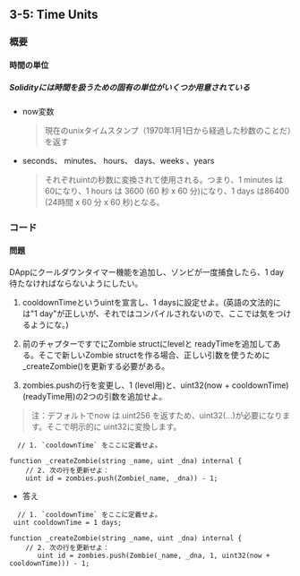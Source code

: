 ## 3-5: Time Units

### 概要
#### 時間の単位
##### Solidityには時間を扱うための固有の単位がいくつか用意されている
- now変数  
    >現在のunixタイムスタンプ（1970年1月1日から経過した秒数のことだ）を返す

- seconds、 minutes、 hours、 days、weeks 、years
    >それぞれuintの秒数に変換されて使用される。つまり、1 minutes は 60になり、1 hours は 3600 (60 秒 x 60 分)になり、1 days は86400 (24時間 x 60 分 x 60 秒)となる。


### コード

#### 問題
DAppにクールダウンタイマー機能を追加し、ゾンビが一度捕食したら、1 day待たなければならないようにしたい。

1. cooldownTimeというuintを宣言し、1 daysに設定せよ。(英語の文法的には"1 day"が正しいが、それではコンパイルされないので、ここでは気をつけるようにな。)

1. 前のチャプターですでにZombie structにlevelと readyTimeを追加してある。そこで新しいZombie structを作る場合、正しい引数を使うために_createZombie()を更新する必要がある。

1. zombies.pushの行を変更し、1 (level用)と、uint32(now + cooldownTime)(readyTime用)の2つの引数を追加せよ。

>注：デフォルトでnow は uint256 を返すため、uint32(...)が必要になります。そこで明示的に uint32に変換します。


```
  // 1. `cooldownTime` をここに定義せよ。
```
```
function _createZombie(string _name, uint _dna) internal {
    // 2. 次の行を更新せよ：
    uint id = zombies.push(Zombie(_name, _dna)) - 1;
```

- 答え

```
  // 1. `cooldownTime` をここに定義せよ。
 uint cooldownTime = 1 days;
```
```
function _createZombie(string _name, uint _dna) internal {
    // 2. 次の行を更新せよ：
       uint id = zombies.push(Zombie(_name, _dna, 1, uint32(now + cooldownTime))) - 1;
```
